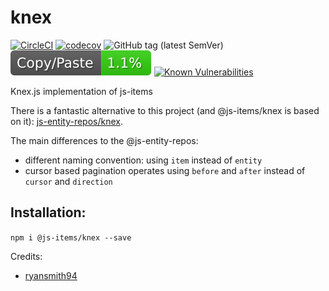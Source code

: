 # knex

[![CircleCI](https://circleci.com/gh/js-items/knex.svg?style=svg)](https://circleci.com/gh/js-items/knex)
[![codecov](https://codecov.io/gh/js-items/knex/branch/master/graph/badge.svg)](https://codecov.io/gh/js-items/knex)
![GitHub tag (latest SemVer)](https://img.shields.io/github/tag/js-items/knex.svg)
![jscpd](assets/jscpd-badge.svg)
[![Known Vulnerabilities](https://snyk.io/test/github/js-items/foundation/badge.svg?targetFile=package.json)](https://snyk.io/test/github/js-items/foundation?targetFile=package.json)

Knex.js implementation of js-items

There is a fantastic alternative to this project (and @js-items/knex is based on it): 
[js-entity-repos/knex](https://github.com/js-entity-repos/knex).

The main differences to the @js-entity-repos:
- different naming convention: using `item` instead of `entity`
- cursor based pagination operates using `before` and `after` instead of `cursor` and `direction`

## Installation:
`npm i @js-items/knex --save`

Credits:
- [ryansmith94](https://github.com/ryansmith94)